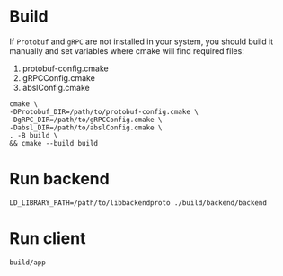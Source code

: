 # Build

If `Protobuf` and `gRPC` are not installed in your system, you should build it
manually and set variables where cmake will find required files:
1. protobuf-config.cmake
2. gRPCConfig.cmake
3. abslConfig.cmake

```
cmake \
-DProtobuf_DIR=/path/to/protobuf-config.cmake \
-DgRPC_DIR=/path/to/gRPCConfig.cmake \
-Dabsl_DIR=/path/to/abslConfig.cmake \
. -B build \
&& cmake --build build
```

# Run backend
```
LD_LIBRARY_PATH=/path/to/libbackendproto ./build/backend/backend
```
# Run client
```
build/app
```
